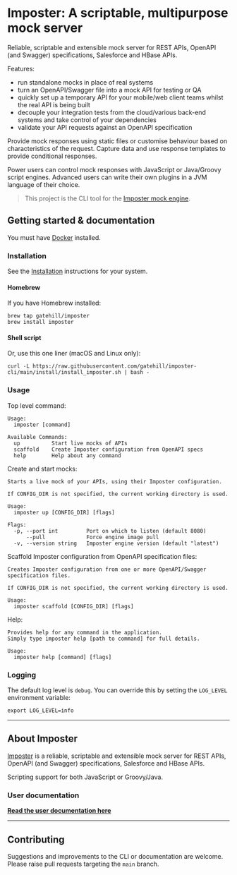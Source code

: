# Imposter: A scriptable, multipurpose mock server

Reliable, scriptable and extensible mock server for REST APIs, OpenAPI (and Swagger) specifications, Salesforce and HBase APIs. 

Features:

* run standalone mocks in place of real systems
* turn an OpenAPI/Swagger file into a mock API for testing or QA
* quickly set up a temporary API for your mobile/web client teams whilst the real API is being built
* decouple your integration tests from the cloud/various back-end systems and take control of your dependencies
* validate your API requests against an OpenAPI specification

Provide mock responses using static files or customise behaviour based on characteristics of the request.
Capture data and use response templates to provide conditional responses.

Power users can control mock responses with JavaScript or Java/Groovy script engines.
Advanced users can write their own plugins in a JVM language of their choice.

> This project is the CLI tool for the [Imposter mock engine](https://github.com/outofcoffee/imposter).

## Getting started & documentation

You must have [Docker](https://docs.docker.com/get-docker/) installed.

### Installation

See the [Installation](./docs/install.md) instructions for your system.

#### Homebrew

If you have Homebrew installed:

    brew tap gatehill/imposter
    brew install imposter

#### Shell script

Or, use this one liner (macOS and Linux only):

```shell
curl -L https://raw.githubusercontent.com/gatehill/imposter-cli/main/install/install_imposter.sh | bash -
```

### Usage

Top level command:

```
Usage:
  imposter [command]

Available Commands:
  up          Start live mocks of APIs
  scaffold    Create Imposter configuration from OpenAPI specs
  help        Help about any command
```

Create and start mocks:

```
Starts a live mock of your APIs, using their Imposter configuration.

If CONFIG_DIR is not specified, the current working directory is used.

Usage:
  imposter up [CONFIG_DIR] [flags]

Flags:
  -p, --port int         Port on which to listen (default 8080)
      --pull             Force engine image pull
  -v, --version string   Imposter engine version (default "latest")
```

Scaffold Imposter configuration from OpenAPI specification files:
```
Creates Imposter configuration from one or more OpenAPI/Swagger specification files.

If CONFIG_DIR is not specified, the current working directory is used.

Usage:
  imposter scaffold [CONFIG_DIR] [flags]
```

Help:

```
Provides help for any command in the application.
Simply type imposter help [path to command] for full details.

Usage:
  imposter help [command] [flags]
```

### Logging

The default log level is `debug`. You can override this by setting the `LOG_LEVEL` environment variable:

    export LOG_LEVEL=info

---

## About Imposter

[Imposter](https://github.com/outofcoffee/imposter) is a reliable, scriptable and extensible mock server for REST APIs, OpenAPI (and Swagger) specifications, Salesforce and HBase APIs.

Scripting support for both JavaScript or Groovy/Java.

### User documentation

**[Read the user documentation here](https://outofcoffee.github.io/imposter/)**

---

## Contributing

Suggestions and improvements to the CLI or documentation are welcome. Please raise pull requests targeting the `main` branch.
